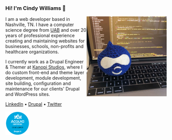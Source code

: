 ### Hi! I'm Cindy Williams 👋

<img src="https://github.com/cindytwilliams/cindytwilliams/blob/master/drupal-drop.jpg" width="250" align="right">I am a web developer based in Nashville, TN. I have a computer science degree from [UAB](https://www.uab.edu/cas/computerscience/) and over 20 years of professional experience creating and maintaining websites for businesses, schools, non-profits and healthcare organizations.

I currently work as a Drupal Engineer & Themer at [Kanopi Studios](https://kanopi.com), where I do custom front-end and theme layer development, module development, site building, configuration and maintenance for our clients' Drupal and WordPress sites.

[LinkedIn](https://www.linkedin.com/in/cindytwilliams) • [Drupal](https://www.drupal.org/u/cindytwilliams) • [Twitter](https://twitter.com/cindytwilliams)

<img src="https://github.com/cindytwilliams/cindytwilliams/blob/master/acquia-certified-developer-drupal-8.png" width="75">
